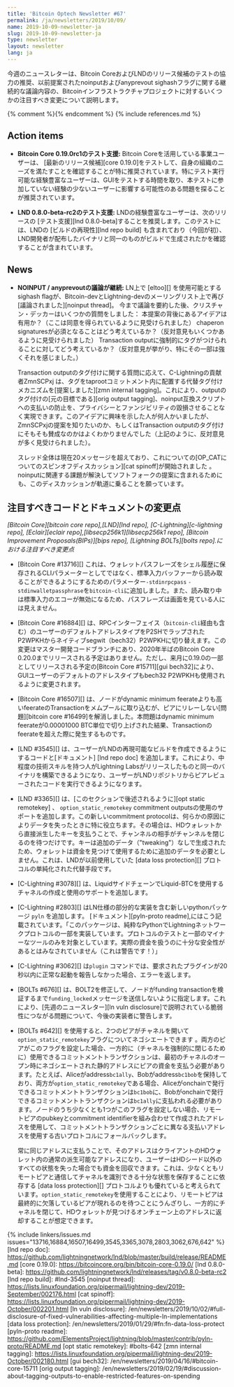 ```yaml
---
title: 'Bitcoin Optech Newsletter #67'
permalink: /ja/newsletters/2019/10/09/
name: 2019-10-09-newsletter-ja
slug: 2019-10-09-newsletter-ja
type: newsletter
layout: newsletter
lang: ja
---
```


今週のニュースレターは、Bitcoin CoreおよびLNDのリリース候補のテストの協力の推奨、以前提案されたnoinputおよびanyprevout sighashフラグに関する継続的な議論内容の、Bitcoinインフラストラクチャプロジェクトに対するいくつかの注目すべき変更について説明します。

{% comment %}<!-- include references.md below the fold but above any Jekyll/Liquid variables-->{% endcomment %}
{% include references.md %}

## Action items

- **Bitcoin Core 0.19.0rc1のテスト支援:** Bitcoin Coreを活用している事業ユーザーは、 [最新のリリース候補][core 0.19.0]をテストして、自身の組織のニーズを満たすことを確認することが特に推奨されています。特にテスト実行可能な経験豊富なユーザーは、GUIをテストする時間を取り、本テストに参加していない経験の少ないユーザーに影響する可能性のある問題を探ることが推奨されています。


- **LND 0.8.0-beta-rc2のテスト支援:**  LNDの経験豊富なユーザーは、次のリリースの [テスト支援][lnd 0.8.0-beta]することを推奨します。このテストには、LNDの [ビルドの再現性][lnd repo build] も含まれており（今回が初）、LND開発者が配布したバイナリと同一のものがビルドで生成されたかを確認することが含まれています。

## News

- **NOINPUT / anyprevoutの議論が継続:** LN上で [eltoo][] を使用可能とするsighash flagが、Bitcoin-devとLightning-devのメーリングリスト上で再び  [議論されました][noinput thread]。
今まで議論を要約した後、クリスチャン・デッカーはいくつかの質問をしました：
本提案の背後にあるアイデアは有用か？（ここは同意を得られているように見受けられました）
chaperon signaturesが必須となることはどう考えているか？（反対意見もいくつかあるように見受けられました）
Transaction outputに強制的にタグがつけられることに対してどう考えているか？（反対意見が挙がり、特にその一部は強くそれを感じました。）

  Transaction outputのタグ付けに関する質問に応えて、C-Lightningの貢献者ZmnSCPxj は、タグをtaprootコミットメント内に配置する代替タグ付けメカニズムを[提案しました][zmn internal tagging]。これにより、outputのタグ付けの[元の目標である][orig output tagging]、noinput互換スクリプトへの支払いの防止を、プライバシーとファンジビリティの毀損させることなく実現できます。このアイデアに興味を示した人が何人かいましたが、ZmnSCPxjの提案を知りたいのか、もしくはTransaction outputのタグ付けにそもそも賛成なのかはよくわかりませんでした（上記のように、反対意見が多く見受けられました）。

  スレッド全体は現在20メッセージを超えており、これについての[OP_CATについてのスピンオフディスカッション][cat spinoff]が開始されました 。noinputに関連する課題が解決してソフトフォークの提案に含まれるためにも、このディスカッションが軌道に乗ることを願っています。

## 注目すべきコードとドキュメントの変更点

*[Bitcoin Core][bitcoin core repo],[LND][lnd repo], [C-Lightning][c-lightning repo], [Eclair][eclair repo],[libsecp256k1][libsecp256k1 repo], [Bitcoin Improvement Proposals(BIPs)][bips repo], [Lightning BOLTs][bolts repo].における注目すべき変更点*


- [Bitcoin Core #13716][] これは、ウォレットパスフレーズをシェル履歴に保存されるCLIパラメーターとしてではなく、標準入力バッファーから読み取ることができるようにするためのパラメーター`-stdinrpcpass` `-stdinwalletpassphrase`を`bitcoin-cli`に追加しました。また、読み取り中は標準入力のエコーが無効になるため、パスフレーズは画面を見ている人には見えません。

- [Bitcoin Core #16884][] は、RPCインターフェイス（`bitcoin-cli`経由も含む）のユーザーのデフォルトアドレスタイプをP2SHでラップされたP2WPKHからネイティブsegwit（bech32）P2WPKHに切り替えます。この変更はマスター開発コードブランチにあり、2020年半ばのBitcoin Core 0.20.0までリリースされる予定はありません。ただし、来月に0.19.0の一部としてリリースされる予定の[Bitcoin Core #15711][gui bech32]により、GUIユーザーのデフォルトのアドレスタイプもbech32 P2WPKHも使用されるように変更されます。

- [Bitcoin Core #16507][] は、ノードがdynamic minimum feerateよりも高いfeerateのTransactionをメムプールに取り込むが、ピアにリレーしない[問題][bitcoin core #16499]を解消しました。本問題はdynamic minimum feerateが0.00001000 BTC単位で切り上げされた結果、Transactionのfeerateを超えた際に発生するものです。


- [LND #3545][] は、ユーザーがLNDの再現可能なビルドを作成できるようにするコードと[ドキュメント] [lnd repo doc] を追加します。これにより、中程度の技術スキルを持つ人がLightning Labsがリリースしたものと同一のバイナリを構築できるようになり、ユーザーがLNDリポジトリからピアレビューされたコードを実行できるようになります。


- [LND #3365][] は、[このセクションで後述されるように][opt static
  remotekey] 、 `option_static_remotekey` commitment outputsの使用のサポートを追加します。この新しいcommitment protocolは、何らかの原因によりデータを失ったときに特に役立ちます。その場合は、HDウォレットから直接派生したキーを支払うことで、チャンネルの相手がチャンネルを閉じるのを待つだけです。キーは追加のデータ（"tweaking"）なしで生成されたため、ウォレットは資金を見つけて使用するために追加のデータを必要としません。これは、LNDが以前使用していた [data loss protection][] プロトコルの単純化された代替手段です。

- [C-Lightning #3078][] は、LiquidサイドチェーンでLiquid-BTCを使用するチャネルの作成と使用のサポートを追加します。

- [C-Lightning #2803][] はLN仕様の部分的な実装を含む新しいpythonパッケージ `pyln` を追加します。 [ドキュメント][pyln-proto readme],にはこう記載されています。「このパッケージは、純粋なPythonでLightningネットワークプロトコルの一部を実装しています。プロトコルのテストと一部のマイナーなツールのみを対象としています。実際の資金を扱うのに十分な安全性があるとはみなされていません（これは警告です！）」

- [C-Lightning #3062][]  は`plugin` コマンドでは、要求されたプラグインが20秒以内に正常な起動を報告しなかった場合、エラーを返します。

- [BOLTs #676][] は、BOLT2を修正して、ノードがfunding transactionを検証するまで`funding_locked`メッセージを送信しないように指定します。これにより、[先週のニュースレター][ln vuln disclosure]で説明されている脆弱性につながる問題について、今後の実装者に警告します。

- [BOLTs #642][] を使用すると、2つのピアがチャネルを開いて`option_static_remotekey`フラグについてネゴシエートできます 。両方のピアがこのフラグを設定した場合、一方的に（チャネルを強制的に閉じるために）使用できるコミットメントトランザクションは、最初のチャネルのオープン時にネゴシエートされた静的アドレスにピアの資金を支払う必要があります。たとえば、Aliceがaddress`bc1ally`、Bobがaddress`bc1bob`を保持しており、両方が`option_static_remotekey`である場合、Aliceがonchainで発行できるコミットメントトランザクションは`bc1bob`に、Bobがonchainで発行できるコミットメントトランザクションは`bc1ally`に支払われる必要があります。ノードのうち少なくとも1つがこのフラグを設定しない場合、リモートピアのpubkeyとcommitment
  identifierを組み合わせて作成されたアドレスを使用して、コミットメントトランザクションごとに異なる支払いアドレスを使用する古いプロトコルにフォールバックします。

  常に同じアドレスに支払うことで、そのアドレスはクライアントのHDウォレット内の通常の派生可能なアドレスになり、ユーザーはHDシード以外のすべての状態を失った場合でも資金を回収できます。これは、少なくともリモートピアと通信してチャネルを識別できる十分な状態を保存することに依存する [data loss protection][] プロトコルよりも優れていると考えられて います。`option_static_remotekey`を使用することにより、リモートピアは最終的に欠落しているピアが現れるのを待つことにうんざりし、一方的にチャネルを閉じて、HDウォレットが見つけるオンチェーン上のアドレスに返却することが想定できます。

{% include linkers/issues.md issues="13716,16884,16507,16499,3545,3365,3078,2803,3062,676,642" %}
[lnd repo doc]: https://github.com/lightningnetwork/lnd/blob/master/build/release/README.md
[core 0.19.0]: https://bitcoincore.org/bin/bitcoin-core-0.19.0/
[lnd 0.8.0-beta]: https://github.com/lightningnetwork/lnd/releases/tag/v0.8.0-beta-rc2
[lnd repo build]: #lnd-3545
[noinput thread]: https://lists.linuxfoundation.org/pipermail/lightning-dev/2019-September/002176.html
[cat spinoff]: https://lists.linuxfoundation.org/pipermail/lightning-dev/2019-October/002201.html
[ln vuln disclosure]: /en/newsletters/2019/10/02/#full-disclosure-of-fixed-vulnerabilities-affecting-multiple-ln-implementations
[data loss protection]: /en/newsletters/2019/01/29/#fn:fn-data-loss-protect
[pyln-proto readme]: https://github.com/ElementsProject/lightning/blob/master/contrib/pyln-proto/README.md
[opt static remotekey]: #bolts-642
[zmn internal tagging]: https://lists.linuxfoundation.org/pipermail/lightning-dev/2019-October/002180.html
[gui bech32]: /en/newsletters/2019/04/16/#bitcoin-core-15711
[orig output tagging]: /en/newsletters/2019/02/19/#discussion-about-tagging-outputs-to-enable-restricted-features-on-spending



